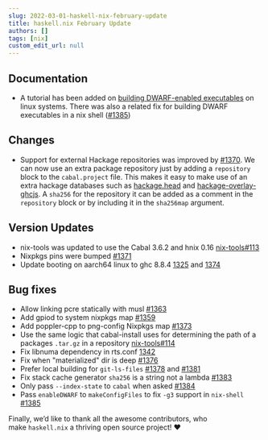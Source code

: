```yaml
---
slug: 2022-03-01-haskell-nix-february-update
title: haskell.nix February Update
authors: []
tags: [nix]
custom_edit_url: null
---
```

## Documentation

* A tutorial has been added on [building DWARF-enabled executables](https://outline.zw3rk.com/share/d461004d-1f2f-4d7a-95f2-4e20acb18cac) on linux systems.  There was also a related fix for building DWARF executables in a nix shell ([#1385](https://github.com/input-output-hk/haskell.nix/pull/1385))

## Changes

* Support for external Hackage repositories was improved by [#1370](https://github.com/input-output-hk/haskell.nix/pull/1370). We can now use an extra package repository just by adding a `repository` block to the `cabal.project` file.  This makes it easy to make use of an extra hackage databases such as [hackage.head](https://ghc.gitlab.haskell.org/head.hackage/) and [hackage-overlay-ghcjs](https://github.com/input-output-hk/hackage-overlay-ghcjs).  A `sha256` for the repository it can be added as a comment in the `repository` block or by including it in the `sha256map` argument.

## Version Updates

* nix-tools was updated to use the Cabal 3.6.2 and hnix 0.16 [nix-tools#113](https://github.com/input-output-hk/nix-tools/pull/113)
* Nixpkgs pins were bumped [#1371](https://github.com/input-output-hk/haskell.nix/pull/1371)
* Update booting on aarch64 linux to ghc 8.8.4 [1325](https://github.com/input-output-hk/haskell.nix/pull/1325) and [1374](https://github.com/input-output-hk/haskell.nix/pull/1374)

## Bug fixes

* Allow linking pcre statically with musl [#1363](https://github.com/input-output-hk/haskell.nix/pull/1363)
* Add gpiod to system nixpkgs map [#1359](https://github.com/input-output-hk/haskell.nix/pull/1359)
* Add poppler-cpp to png-config Nixpkgs map [#1373](https://github.com/input-output-hk/haskell.nix/pull/1373)
* Use the same logic that cabal-install uses for determining the path of a packages `.tar.gz` in a repository  [nix-tools#114](https://github.com/input-output-hk/nix-tools/pull/114)
* Fix libnuma dependency in rts.conf [1342](https://github.com/input-output-hk/haskell.nix/commit/18ebf60137dd2ff1be7363eb46f67ebfa366d1dd)
* Fix when "materialized" dir is deep [#1376](https://github.com/input-output-hk/haskell.nix/pull/1376)
* Prefer local building for `git-ls-files` [#1378](https://github.com/input-output-hk/haskell.nix/pull/1378) and [#1381](https://github.com/input-output-hk/haskell.nix/issues/1381)
* Fix stack cache generator `sha256` is a string not a lambda [#1383](https://github.com/input-output-hk/haskell.nix/pull/1383)
* Only pass `--index-state` to `cabal` when asked [#1384](https://github.com/input-output-hk/haskell.nix/pull/1384)
* Pass `enableDWARF` to `makeConfigFiles` to fix `-g3` support in `nix-shell` [#1385](https://github.com/input-output-hk/haskell.nix/pull/1385)

Finally, we’d like to thank all the awesome contributors, who make `haskell.nix` a thriving open source project! :heart:
